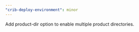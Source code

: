 ```yaml
---
"crib-deploy-environment": minor
---
```


Add product-dir option to enable multiple product directories.

